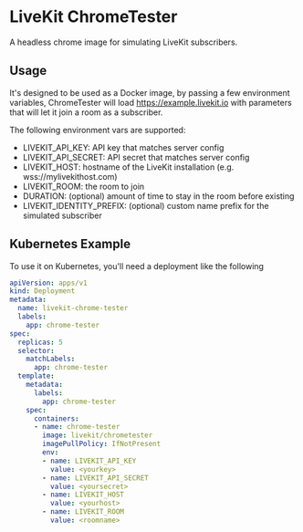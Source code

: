 # LiveKit ChromeTester

A headless chrome image for simulating LiveKit subscribers.

## Usage

It's designed to be used as a Docker image, by passing a few environment variables, ChromeTester will load https://example.livekit.io with parameters that will let it join a room as a subscriber.

The following environment vars are supported:

- LIVEKIT_API_KEY: API key that matches server config
- LIVEKIT_API_SECRET: API secret that matches server config
- LIVEKIT_HOST: hostname of the LiveKit installation (e.g. wss://mylivekithost.com)
- LIVEKIT_ROOM: the room to join
- DURATION: (optional) amount of time to stay in the room before existing
- LIVEKIT_IDENTITY_PREFIX: (optional) custom name prefix for the simulated subscriber

## Kubernetes Example

To use it on Kubernetes, you'll need a deployment like the following

```yaml
apiVersion: apps/v1
kind: Deployment
metadata:
  name: livekit-chrome-tester
  labels:
    app: chrome-tester
spec:
  replicas: 5
  selector:
    matchLabels:
      app: chrome-tester
  template:
    metadata:
      labels:
        app: chrome-tester
    spec:
      containers:
      - name: chrome-tester
        image: livekit/chrometester
        imagePullPolicy: IfNotPresent
        env:
        - name: LIVEKIT_API_KEY
          value: <yourkey>
        - name: LIVEKIT_API_SECRET
          value: <yoursecret>
        - name: LIVEKIT_HOST
          value: <yourhost>
        - name: LIVEKIT_ROOM
          value: <roomname>
```
